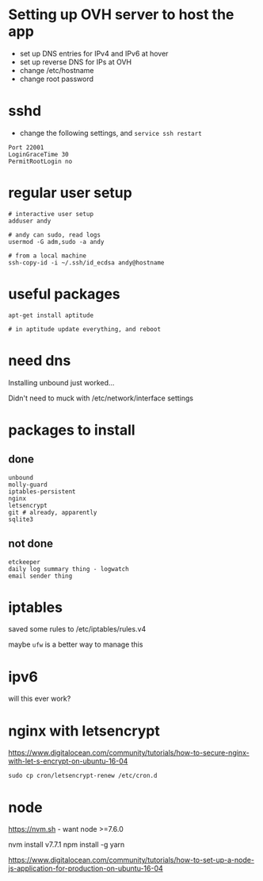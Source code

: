 # Setting up OVH server to host the app

* set up DNS entries for IPv4 and IPv6 at hover
* set up reverse DNS for IPs at OVH
* change /etc/hostname
* change root password

# sshd

* change the following settings, and `service ssh restart`

```
Port 22001
LoginGraceTime 30
PermitRootLogin no
```

# regular user setup

```
# interactive user setup
adduser andy

# andy can sudo, read logs
usermod -G adm,sudo -a andy

# from a local machine
ssh-copy-id -i ~/.ssh/id_ecdsa andy@hostname
```

# useful packages

```
apt-get install aptitude

# in aptitude update everything, and reboot
```

# need dns

Installing unbound just worked...

Didn't need to muck with /etc/network/interface settings

# packages to install

## done

```
unbound
molly-guard
iptables-persistent
nginx
letsencrypt
git # already, apparently
sqlite3
```

## not done

```
etckeeper
daily log summary thing - logwatch
email sender thing
```

# iptables

saved some rules to /etc/iptables/rules.v4

maybe `ufw` is a better way to manage this

# ipv6

will this ever work?

# nginx with letsencrypt

https://www.digitalocean.com/community/tutorials/how-to-secure-nginx-with-let-s-encrypt-on-ubuntu-16-04

```
sudo cp cron/letsencrypt-renew /etc/cron.d
```

# node

https://nvm.sh - want node >=7.6.0

nvm install v7.7.1
npm install -g yarn

https://www.digitalocean.com/community/tutorials/how-to-set-up-a-node-js-application-for-production-on-ubuntu-16-04
